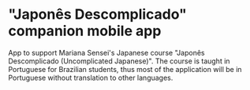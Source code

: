 # "Japonês Descomplicado" companion mobile app
App to support Mariana Sensei's Japanese course "Japonês Descomplicado (Uncomplicated Japanese)". The course is taught in Portuguese for Brazilian students, thus most of the application will be in Portuguese without translation to other languages.
